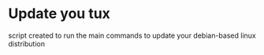 # Update you tux 

script created to run the main commands to update your debian-based linux distribution